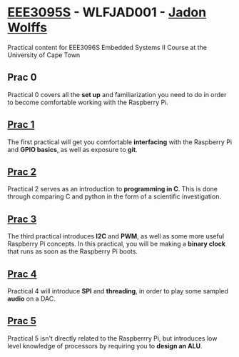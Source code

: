 # [EEE3095S](https://github.com/jadonwolffs/eee3095s) - WLFJAD001 - [Jadon Wolffs](https://github.com/jadonwolffs)
Practical content for EEE3096S Embedded Systems II Course at the University of Cape Town

## Prac 0
Practical 0 covers all the **set up** and familiarization you need to do in order to become comfortable working with the Raspberry Pi.

## [Prac 1](https://github.com/jadonwolffs/eee3095S/tree/master/Prac1)
The first practical will get you comfortable **interfacing** with the Raspberry Pi and **GPIO basics**, as well as exposure to **git**.

## [Prac 2](https://github.com/jadonwolffs/eee3095S/tree/master/Prac2)
Practical 2 serves as an introduction to **programming in C**. This is done through comparing C and python in the form of a scientific investigation.

## [Prac 3](https://github.com/jadonwolffs/eee3095S/tree/master/Prac3)
The third practical introduces **I2C** and **PWM**, as well as some more useful Raspberry Pi concepts. In this practical, you will be making a **binary clock** that runs as soon as the Raspberry Pi boots.

## [Prac 4](https://github.com/jadonwolffs/eee3095S/tree/master/Prac4)
Practical 4 will introduce **SPI** and **threading**, in order to play some sampled **audio** on a DAC.

## [Prac 5](https://github.com/jadonwolffs/eee3095S/tree/master/Prac5)
Practical 5 isn't directly related to the Raspberrry Pi, but introduces low level knowledge of processors by requiring you to **design an ALU**.
